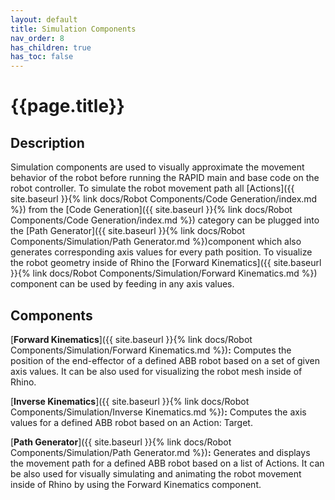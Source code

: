 ```yaml
---
layout: default
title: Simulation Components
nav_order: 8
has_children: true
has_toc: false
---
```


# **{{page.title}}**

## **Description**

Simulation components are used to visually approximate the movement behavior of the robot before running the RAPID main and base code on the robot controller.
To simulate the robot movement path all [Actions]({{ site.baseurl }}{% link docs/Robot Components/Code Generation/index.md %}) from the [Code Generation]({{ site.baseurl }}{% link docs/Robot Components/Code Generation/index.md %}) category 
can be plugged into the [Path Generator]({{ site.baseurl }}{% link docs/Robot Components/Simulation/Path Generator.md %})component which also generates 
corresponding axis values for every path position. To visualize the robot geometry inside of Rhino the [Forward Kinematics]({{ site.baseurl }}{% link docs/Robot Components/Simulation/Forward Kinematics.md %}) component can be used by feeding in any axis values.

## **Components**

[**Forward Kinematics**]({{ site.baseurl }}{% link docs/Robot Components/Simulation/Forward Kinematics.md %})**:** Computes the position of the end-effector of a defined ABB robot based on a set of given axis values. It can be also used for visualizing the robot mesh inside of Rhino.

[**Inverse Kinematics**]({{ site.baseurl }}{% link docs/Robot Components/Simulation/Inverse Kinematics.md %})**:** Computes the axis values for a defined ABB robot based on an Action: Target.

[**Path Generator**]({{ site.baseurl }}{% link docs/Robot Components/Simulation/Path Generator.md %})**:** Generates and displays the movement path for a defined ABB robot based on a list of Actions. It can be also used for visually simulating and animating the robot movement inside of Rhino by using the Forward Kinematics component.